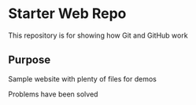 # Starter Web Repo

This repository is for showing how Git and GitHub work

## Purpose

Sample website with plenty of files for demos

Problems have been solved
